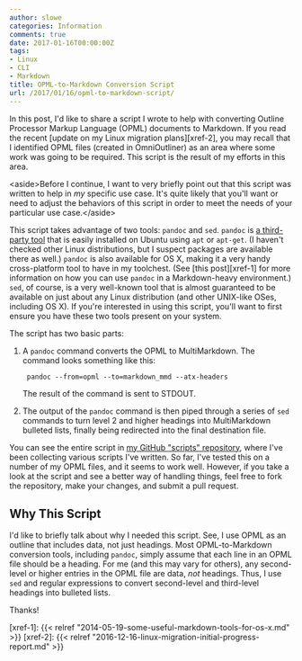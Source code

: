 ```yaml
---
author: slowe
categories: Information
comments: true
date: 2017-01-16T00:00:00Z
tags:
- Linux
- CLI
- Markdown
title: OPML-to-Markdown Conversion Script
url: /2017/01/16/opml-to-markdown-script/
---
```


In this post, I'd like to share a script I wrote to help with converting Outline Processor Markup Language (OPML) documents to Markdown. If you read the recent [update on my Linux migration plans][xref-2], you may recall that I identified OPML files (created in OmniOutliner) as an area where some work was going to be required. This script is the result of my efforts in this area.

&lt;aside&gt;Before I continue, I want to very briefly point out that this script was written to help in _my_ specific use case. It's quite likely that you'll want or need to adjust the behaviors of this script in order to meet the needs of your particular use case.&lt;/aside&gt;

This script takes advantage of two tools: `pandoc` and `sed`. `pandoc` is [a third-party tool][link-1] that is easily installed on Ubuntu using `apt` or `apt-get`. (I haven't checked other Linux distributions, but I suspect packages are available there as well.) `pandoc` is also available for OS X, making it a very handy cross-platform tool to have in my toolchest. (See [this post][xref-1] for more information on how you can use `pandoc` in a Markdown-heavy environment.) `sed`, of course, is a very well-known tool that is almost guaranteed to be available on just about any Linux distribution (and other UNIX-like OSes, including OS X). If you're interested in using this script, you'll want to first ensure you have these two tools present on your system.

The script has two basic parts:

1. A `pandoc` command converts the OPML to MultiMarkdown. The command looks something like this:

        pandoc --from=opml --to=markdown_mmd --atx-headers

    The result of the command is sent to STDOUT.

2. The output of the `pandoc` command is then piped through a series of `sed` commands to turn level 2 and higher headings into MultiMarkdown bulleted lists, finally being redirected into the final destination file.

You can see the entire script in [my GitHub "scripts" repository][link-2], where I've been collecting various scripts I've written. So far, I've tested this on a number of my OPML files, and it seems to work well. However, if you take a look at the script and see a better way of handling things, feel free to fork the repository, make your changes, and submit a pull request.

## Why This Script

I'd like to briefly talk about why I needed this script. See, I use OPML as an outline that includes data, not just headings. Most OPML-to-Markdown conversion tools, including `pandoc`, simply assume that each line in an OPML file should be a heading. For me (and this may vary for others), any second-level or higher entries in the OPML file are data, _not_ headings. Thus, I use `sed` and regular expressions to convert second-level and third-level headings into bulleted lists.

Thanks!



[link-1]: http://pandoc.org/
[link-2]: https://github.com/scottslowe/scripts
[xref-1]: {{< relref "2014-05-19-some-useful-markdown-tools-for-os-x.md" >}}
[xref-2]: {{< relref "2016-12-16-linux-migration-initial-progress-report.md" >}}
